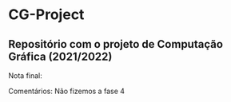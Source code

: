# CG-Project
## Repositório com o projeto de Computação Gráfica (2021/2022)

Nota final:

Comentários: Não fizemos a fase 4
